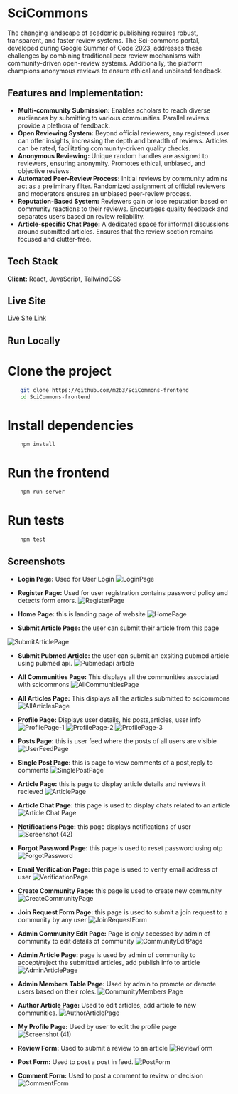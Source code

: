 # SciCommons

The changing landscape of academic publishing requires robust, transparent, and faster review systems. The Sci-commons portal, developed during Google Summer of Code 2023, addresses these challenges by combining traditional peer review mechanisms with community-driven open-review systems. Additionally, the platform champions anonymous reviews to ensure ethical and unbiased feedback.

## Features and Implementation:
* **Multi-community Submission:**
Enables scholars to reach diverse audiences by submitting to various communities.
Parallel reviews provide a plethora of feedback.
* **Open Reviewing System:**
Beyond official reviewers, any registered user can offer insights, increasing the depth and breadth of reviews.
Articles can be rated, facilitating community-driven quality checks.
* **Anonymous Reviewing:**
Unique random handles are assigned to reviewers, ensuring anonymity.
Promotes ethical, unbiased, and objective reviews.
* **Automated Peer-Review Process:**
Initial reviews by community admins act as a preliminary filter.
Randomized assignment of official reviewers and moderators ensures an unbiased peer-review process.
* **Reputation-Based System:**
Reviewers gain or lose reputation based on community reactions to their reviews.
Encourages quality feedback and separates users based on review reliability.
* **Article-specific Chat Page:**
A dedicated space for informal discussions around submitted articles.
Ensures that the review section remains focused and clutter-free.

## Tech Stack

**Client:** React, JavaScript, TailwindCSS

## Live Site

[Live Site Link](https://www.scicommons.org/)

## Run Locally

# Clone the project

```bash 
    git clone https://github.com/m2b3/SciCommons-frontend
    cd SciCommons-frontend
```

# Install dependencies

```bash
    npm install
```

# Run the frontend

```bash
    npm run server
```

# Run tests

```bash
    npm test
```



## Screenshots

* **Login Page:** Used for User Login
![LoginPage](https://user-images.githubusercontent.com/107217455/274799626-2c1b5fa4-90df-4d97-9d24-fe044fa5eba9.png)

* **Register Page:** Used for user registration contains password policy and detects form errors.
![RegisterPage](https://user-images.githubusercontent.com/107217455/274799678-a760a772-6bef-4fa9-b955-76d2c3775c7c.png)

* **Home Page:** this is landing page of website
![HomePage](https://user-images.githubusercontent.com/107217455/274799573-24cd8425-029d-4f8d-8a22-a4f93914768c.png)
																
* **Submit Article Page:** the user can submit their article from this page

![SubmitArticlePage](https://user-images.githubusercontent.com/107217455/274804029-d72b3eb8-3eab-4c23-b280-515238927e4a.png)

* **Submit Pubmed Article:** the user can submit an exsiting pubmed article using pubmed api.
![Pubmedapi article](https://user-images.githubusercontent.com/107217455/274810750-0c4b14d5-ea53-4ec4-a832-ae8b6e957c7e.png)



* **All Communities Page:** This displays all the communities associated with scicommons
![AllCommunitiesPage](https://user-images.githubusercontent.com/107217455/274799775-1f738c30-d28d-47cc-961c-c9c453e4fd72.png)

* **All Articles Page:** This displays all the articles submitted to scicommons
![AllArticlesPage](https://user-images.githubusercontent.com/107217455/274799803-82d77087-d0d4-4088-8106-95478389c954.png)

* **Profile Page:** Displays user details, his posts,articles, user info
![ProfilePage-1](https://user-images.githubusercontent.com/107217455/274802644-698b82a7-6b00-4c0d-b5f1-7a66d2e326b9.png)
![ProfilePage-2](https://user-images.githubusercontent.com/107217455/274802673-70ac6f3c-8313-4266-a37b-a388697997f1.png)
![ProfilePage-3](https://user-images.githubusercontent.com/107217455/274802710-373c4d70-55ca-4d0d-94ab-cfc95323501a.png)


* **Posts Page:** this is user feed where the posts of all users are visible
![UserFeedPage](https://user-images.githubusercontent.com/107217455/274802793-d9bb5977-47bb-4041-b838-ac4a91949621.png)
																
* **Single Post Page:** this is page to view comments of a post,reply to comments
![SinglePostPage](https://user-images.githubusercontent.com/107217455/274802831-d330f4ba-ce21-4f0a-b8ca-261d9c385d86.png)

* **Article Page:** this is page to display article details and reviews it recieved
![ArticlePage](https://user-images.githubusercontent.com/107217455/274802885-586111e8-e74b-458f-9e6b-d18c1b167ba0.png)

* **Article Chat Page:** this page is used to display chats related to an article
![Article Chat Page](https://user-images.githubusercontent.com/107217455/274803769-8cc795aa-92a5-4b63-97dc-899b7bf80676.png)


* **Notifications Page:** this page displays notifications of user
![Screenshot (42)](https://user-images.githubusercontent.com/107217455/274803597-388e67f9-265f-4836-9e94-2d2c03ab9d3a.png)


* **Forgot Password Page:** this page is used to reset password using otp
![ForgotPassword](https://user-images.githubusercontent.com/107217455/274802941-5db93377-b7cf-4e43-b07b-80e58cdea951.png)

* **Email Verification Page:** this page is used to verify email address of user
![VerificationPage](https://user-images.githubusercontent.com/107217455/274802973-8756d804-8c65-40a9-84dd-d925302d24b6.png)

* **Create Community Page:** this page is used to create new community
![CreateCommunityPage](https://user-images.githubusercontent.com/107217455/274802999-ce551803-2cd7-4ab9-b64d-31efe5f2e531.png)

* **Join Request Form Page:** this page is used to submit a join request to a community by any user
![JoinRequestForm](https://user-images.githubusercontent.com/107217455/274803021-b8cc65be-0c28-4aa3-890a-32ccc1ef7856.png)

* **Admin Community Edit Page:** Page is only accessed by admin of community to edit details of community
![CommunityEditPage](https://user-images.githubusercontent.com/107217455/274803066-aeccb074-f07a-4e48-a113-12c0c11abd14.png)

* **Admin Article Page:** page is used by admin of community to accept/reject the submitted articles, add publish info to article
![AdminArticlePage](https://user-images.githubusercontent.com/107217455/274803094-7ccff104-0a25-4692-840c-a117c7098f60.png)

* **Admin Members Table Page:** Used by admin to promote or demote users based on their roles.
![CommunityMembers Page](https://user-images.githubusercontent.com/107217455/274803148-c5d3c636-f69f-4642-9ec2-835743bf60fa.png)

* **Author Article Page:** Used to edit articles, add article to new communities.
![AuthorArticlePage](https://user-images.githubusercontent.com/107217455/274803195-19f944b8-0a2e-47cd-8531-0c60e159cc8f.png)

* **My Profile Page:** Used by user to edit the profile page
![Screenshot (41)](https://user-images.githubusercontent.com/107217455/274803469-8d74a9bd-dd10-4bf6-90cd-9f4242afe1c8.png)


* **Review Form:** Used to submit a review to an article
![ReviewForm](https://user-images.githubusercontent.com/107217455/274803255-0f48e7d7-8283-450e-9576-0d4a0a684eb2.png)

* **Post Form:** Used to post a post in feed.
![PostForm](https://user-images.githubusercontent.com/107217455/274803276-940b7f72-afbc-40c3-ad27-8b725de03528.png)

* **Comment Form:** Used to post a comment to review or decision
![CommentForm](https://user-images.githubusercontent.com/107217455/274803300-7a427a7d-df48-4366-8bd1-d9245822e519.png)





